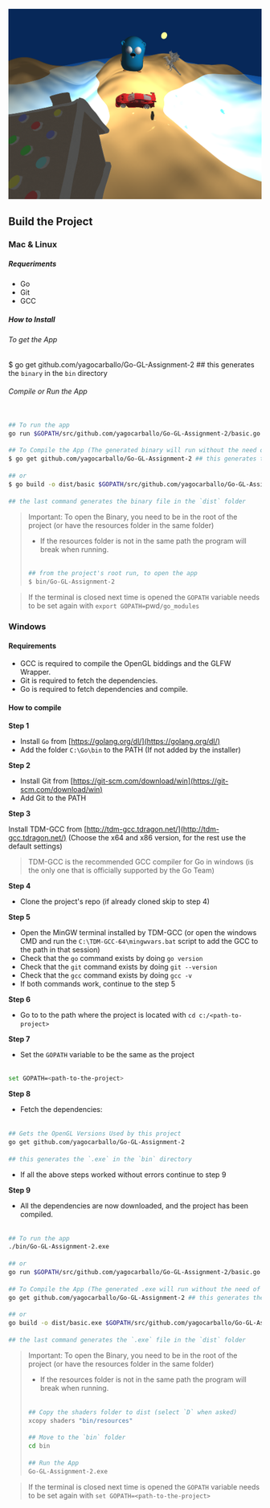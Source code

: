 ![Screenshot](./screenshot.png?raw=true "Screenshot")

## Build the Project

### Mac & Linux

##### Requeriments

- Go
- Git
- GCC

##### How to Install

###### To get the App
$ go get github.com/yagocarballo/Go-GL-Assignment-2 ## this generates the `binary` in the `bin` directory

###### Compile or Run the App

```bash

## To run the app
go run $GOPATH/src/github.com/yagocarballo/Go-GL-Assignment-2/basic.go

## To Compile the App (The generated binary will run without the need of having installed go, gcc or git)
$ go get github.com/yagocarballo/Go-GL-Assignment-2 ## this generates the `binary` in the `bin` directory

## or
$ go build -o dist/basic $GOPATH/src/github.com/yagocarballo/Go-GL-Assignment-2/basic.go

## the last command generates the binary file in the `dist` folder

```

> Important: To open the Binary, you need to be in the root of the project (or have the resources folder in the same folder)
> - If the resources folder is not in the same path the program will break when running.
>
> ```bash
> 
> ## from the project's root run, to open the app
> $ bin/Go-GL-Assignment-2 
>
> ```

> If the terminal is closed next time is opened the `GOPATH` variable needs to be set again with `export GOPATH=`pwd`/go_modules`


### Windows

#### Requirements

- GCC is required to compile the OpenGL biddings and the GLFW Wrapper.
- Git is required to fetch the dependencies.
- Go is required to fetch dependencies and compile.

#### How to compile

**Step 1**

- Install `Go` from [https://golang.org/dl/](https://golang.org/dl/)
- Add the folder `C:\Go\bin` to the PATH (If not added by the installer)

**Step 2**

- Install Git from [https://git-scm.com/download/win](https://git-scm.com/download/win)
- Add Git to the PATH

**Step 3**

Install TDM-GCC from [http://tdm-gcc.tdragon.net/](http://tdm-gcc.tdragon.net/) (Choose the x64 and x86 version, for the rest use the default settings)

> TDM-GCC is the recommended GCC compiler for Go in windows (is the only one that is officially supported by the Go Team)

**Step 4**

- Clone the project's repo (if already cloned skip to step 4)

**Step 5**

- Open the MinGW terminal installed by TDM-GCC (or open the windows CMD and run the `C:\TDM-GCC-64\mingwvars.bat` script to add the GCC to the path in that session)
- Check that the `go` command exists by doing `go version`
- Check that the `git` command exists by doing `git --version`
- Check that the `gcc` command exists by doing `gcc -v`
- If both commands work, continue to the step 5

**Step 6**

- Go to to the path where the project is located with `cd c:/<path-to-project>`

**Step 7**

- Set the `GOPATH` variable to be the same as the project

```bash

set GOPATH=<path-to-the-project>

```

**Step 8**

- Fetch the dependencies:

```bash

## Gets the OpenGL Versions Used by this project
go get github.com/yagocarballo/Go-GL-Assignment-2

## this generates the `.exe` in the `bin` directory

```

- If all the above steps worked without errors continue to step 9

**Step 9**

- All the dependencies are now downloaded, and the project has been compiled.

```bash

## To run the app
./bin/Go-GL-Assignment-2.exe

## or
go run $GOPATH/src/github.com/yagocarballo/Go-GL-Assignment-2/basic.go

## To Compile the App (The generated .exe will run without the need of having installed go, gcc or git)
go get github.com/yagocarballo/Go-GL-Assignment-2 ## this generates the `.exe` in the `bin` directory

## or
go build -o dist/basic.exe $GOPATH/src/github.com/yagocarballo/Go-GL-Assignment-2/basic.go

## the last command generates the `.exe` file in the `dist` folder

```

> Important: To open the Binary, you need to be in the root of the project (or have the resources folder in the same folder)
> - If the resources folder is not in the same path the program will break when running.
>
> ```bash
> 
> ## Copy the shaders folder to dist (select `D` when asked)
> xcopy shaders "bin/resources" 
> 
> ## Move to the `bin` folder
> cd bin
> 
> ## Run the App
> Go-GL-Assignment-2.exe
>
> ```

> If the terminal is closed next time is opened the `GOPATH` variable needs to be set again with `set GOPATH=<path-to-the-project>`

